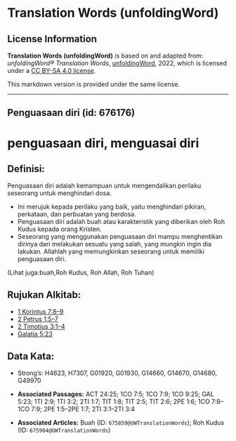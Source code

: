 # Translation Words (unfoldingWord)

## License Information

**Translation Words (unfoldingWord)** is based on and adapted from: _unfoldingWord® Translation Words_, [unfoldingWord](https://unfoldingword.org/utw), 2022, which is licensed under a [CC BY-SA 4.0 license](https://creativecommons.org/licenses/by-sa/4.0/legalcode.en).

This markdown version is provided under the same license.



--------------------------------

## Penguasaan diri (id: 676176)

penguasaan diri, menguasai diri
===============================

Definisi:
---------

Penguasaan diri adalah kemampuan untuk mengendalikan perilaku seseorang untuk menghindari dosa.

* Ini merujuk kepada perilaku yang baik, yaitu menghindari pikiran, perkataan, dan perbuatan yang berdosa.
* Penguasaan diri adalah buah atau karakteristik yang diberikan oleh Roh Kudus kepada orang Kristen.
* Seseorang yang menggunakan penguasaan diri mampu menghentikan dirinya dari melakukan sesuatu yang salah, yang mungkin ingin dia lakukan. Allahlah yang memungkinkan seseorang untuk memiliki penguasaan diri.

(Lihat juga:buah,Roh Kudus, Roh Allah, Roh Tuhan)

Rujukan Alkitab:
----------------

* [1 Korintus 7:8–9](https://ref.ly/1Cor0:0)
* [2 Petrus 1:5–7](https://ref.ly/2Pet0:0)
* [2 Timotius 3:1–4](https://ref.ly/2Tim0:0)
* [Galatia 5:23](https://ref.ly/Gal5:23)

Data Kata:
----------

* Strong’s: H4623, H7307, G01920, G01930, G14660, G14670, G14680, G49970

* **Associated Passages:** ACT 24:25; 1CO 7:5; 1CO 7:9; 1CO 9:25; GAL 5:23; 1TI 2:9; 1TI 3:2; 2TI 1:7; TIT 1:8; TIT 2:5; TIT 2:6; 2PE 1:6; 1CO 7:8–1CO 7:9; 2PE 1:5–2PE 1:7; 2TI 3:1–2TI 3:4
* **Associated Articles:** Buah (ID: `675859@UWTranslationWords`); Roh Kudus (ID: `675904@UWTranslationWords`)

